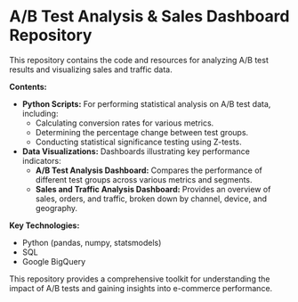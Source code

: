 # A/B Test Analysis & Sales Dashboard Repository

This repository contains the code and resources for analyzing A/B test results and visualizing sales and traffic data.

**Contents:**

* **Python Scripts:** For performing statistical analysis on A/B test data, including:
    * Calculating conversion rates for various metrics.
    * Determining the percentage change between test groups.
    * Conducting statistical significance testing using Z-tests.
* **Data Visualizations:** Dashboards illustrating key performance indicators:
    * **A/B Test Analysis Dashboard:** Compares the performance of different test groups across various metrics and segments.
    * **Sales and Traffic Analysis Dashboard:** Provides an overview of sales, orders, and traffic, broken down by channel, device, and geography.

**Key Technologies:**

* Python (pandas, numpy, statsmodels)
* SQL
* Google BigQuery

This repository provides a comprehensive toolkit for understanding the impact of A/B tests and gaining insights into e-commerce performance.
